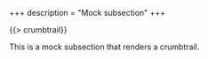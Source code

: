 +++
description = "Mock subsection"
+++

{{> crumbtrail}}

This is a mock subsection that renders a crumbtrail.
